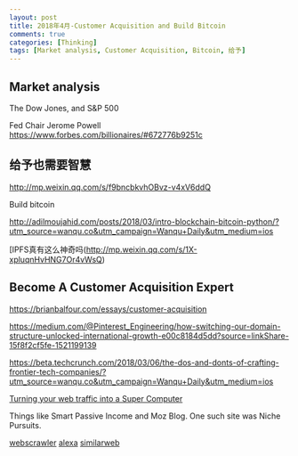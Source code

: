 ```yaml
---
layout: post
title: 2018年4月-Customer Acquisition and Build Bitcoin
comments: true
categories: [Thinking]
tags: [Market analysis, Customer Acquisition, Bitcoin, 给予]
---
```


## Market analysis

The Dow Jones, and S&P 500 

Fed Chair Jerome Powell 
https://www.forbes.com/billionaires/#672776b9251c
 



## 给予也需要智慧

http://mp.weixin.qq.com/s/f9bncbkvhOBvz-v4xV6ddQ


Build bitcoin

http://adilmoujahid.com/posts/2018/03/intro-blockchain-bitcoin-python/?utm_source=wanqu.co&utm_campaign=Wanqu+Daily&utm_medium=ios



[IPFS真有这么神奇吗(http://mp.weixin.qq.com/s/1X-xpluqnHvHNG7Or4vWsQ)


## Become A Customer Acquisition Expert

https://brianbalfour.com/essays/customer-acquisition

https://medium.com/@Pinterest_Engineering/how-switching-our-domain-structure-unlocked-international-growth-e00c8184d5dd?source=linkShare-15f8f2cf5fe-1521199139

https://beta.techcrunch.com/2018/03/06/the-dos-and-donts-of-crafting-frontier-tech-companies/?utm_source=wanqu.co&utm_campaign=Wanqu+Daily&utm_medium=ios

[Turning your web traffic into a Super Computer](http://ben.akrin.com/?p=5997)


Things like Smart Passive Income and Moz Blog.
One such site was Niche Pursuits.

[webscrawler](http://www.webcrawler.com)
[alexa](https://www.alexa.com/topsites)
[similarweb](https://www.similarweb.com/)